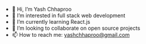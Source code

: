 - 👋 Hi, I’m Yash Chhaproo
- 👀 I’m interested in full stack web development
- 🌱 I’m currently learning React.js
- 💞️ I’m looking to collaborate on open source projects
- 📫 How to reach me: yashchhaproo@gmail.com

<!---
yashcode77/yashcode77 is a ✨ special ✨ repository because its `README.md` (this file) appears on your GitHub profile.
You can click the Preview link to take a look at your changes.
--->
